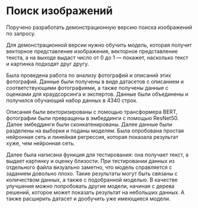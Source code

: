 # Поиск изображений

Поручено разработать демонстрационную версию поиска изображений по запросу.

Для демонстрационной версии нужно обучить модель, которая получит векторное представление изображения, векторное представление текста, а на выходе выдаст число от 0 до 1 — покажет, насколько текст и картинка подходят друг другу.

Была проведена работа по анализу фотографий и описаний этих фотографий. Данные были получены в виде датасетов с описанием и соответствующими фотографиями, а также получены данные с оценками для краудсорсинга и экспертов. Данные были объединены и получился обучающий набор данных в 4340 строк.

Описания были векторизированы с помощью трансформера BERT, фотографии были превращены в эмбеддинги с помощью ResNet50. Далее эмбеддинги были сконкатенированы. Далее данные были разделены на выборки и поданы моделям. Была опробована простая нейронная сеть и линейная регрессия, которая показала результат хуже, чем нейронная сеть.

Далее была написана функция для тестирования: она получает текст, а выдает картинку и оценку близости. При тестировании данных из отдельного файла визуально заметно, что модель справляется с заданием довольно плохо. Такие результаты могут быть связаны с количеством данных, а также с подобранной моделью. В качестве улучшения можно попробовать другие модели, начиная с дерева решений, которое может показать результат на небольших данных. А также расширить датасет и дообучить уже имеющиеся модели.